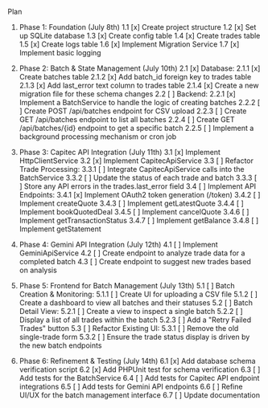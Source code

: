 Plan
1. Phase 1: Foundation (July 8th)
1.1 [x] Create project structure
1.2 [x] Set up SQLite database
1.3 [x] Create config table
1.4 [x] Create trades table
1.5 [x] Create logs table
1.6 [x] Implement Migration Service
1.7 [x] Implement basic logging

2. Phase 2: Batch & State Management (July 10th)
2.1 [x] Database:
2.1.1 [x] Create batches table
2.1.2 [x] Add batch_id foreign key to trades table
2.1.3 [x] Add last_error text column to trades table
2.1.4 [x] Create a new migration file for these schema changes
2.2 [ ] Backend:
2.2.1 [x] Implement a BatchService to handle the logic of creating batches
2.2.2 [ ] Create POST /api/batches endpoint for CSV upload
2.2.3 [ ] Create GET /api/batches endpoint to list all batches
2.2.4 [ ] Create GET /api/batches/{id} endpoint to get a specific batch
2.2.5 [ ] Implement a background processing mechanism or cron job

3. Phase 3: Capitec API Integration (July 11th)
3.1 [x] Implement HttpClientService
3.2 [x] Implement CapitecApiService
3.3 [ ] Refactor Trade Processing:
3.3.1 [ ] Integrate CapitecApiService calls into the BatchService
3.3.2 [ ] Update the status of each trade and batch
3.3.3 [ ] Store any API errors in the trades.last_error field
3.4 [ ] Implement API Endpoints:
3.4.1 [x] Implement OAuth2 token generation (/token)
3.4.2 [ ] Implement createQuote
3.4.3 [ ] Implement getLatestQuote
3.4.4 [ ] Implement bookQuotedDeal
3.4.5 [ ] Implement cancelQuote
3.4.6 [ ] Implement getTransactionStatus
3.4.7 [ ] Implement getBalance
3.4.8 [ ] Implement getStatement

4. Phase 4: Gemini API Integration (July 12th)
4.1 [ ] Implement GeminiApiService
4.2 [ ] Create endpoint to analyze trade data for a completed batch
4.3 [ ] Create endpoint to suggest new trades based on analysis

5. Phase 5: Frontend for Batch Management (July 13th)
5.1 [ ] Batch Creation & Monitoring:
5.1.1 [ ] Create UI for uploading a CSV file
5.1.2 [ ] Create a dashboard to view all batches and their statuses
5.2 [ ] Batch Detail View:
5.2.1 [ ] Create a view to inspect a single batch
5.2.2 [ ] Display a list of all trades within the batch
5.2.3 [ ] Add a "Retry Failed Trades" button
5.3 [ ] Refactor Existing UI:
5.3.1 [ ] Remove the old single-trade form
5.3.2 [ ] Ensure the trade status display is driven by the new batch endpoints

6. Phase 6: Refinement & Testing (July 14th)
6.1 [x] Add database schema verification script
6.2 [x] Add PHPUnit test for schema verification
6.3 [ ] Add tests for the BatchService
6.4 [ ] Add tests for Capitec API endpoint integrations
6.5 [ ] Add tests for Gemini API endpoints
6.6 [ ] Refine UI/UX for the batch management interface
6.7 [ ] Update documentation